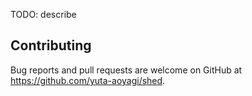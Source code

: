 TODO: describe

## Contributing

Bug reports and pull requests are welcome on GitHub at https://github.com/yuta-aoyagi/shed.
